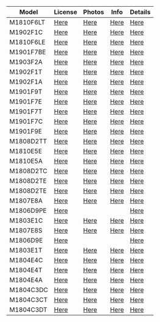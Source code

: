 | Model | License | Photos | Info | Details |
|---|---|---|---|---|
|M1810F6LT|[Here](https://wap.tenaa.com.cn/WSFW/CertInfo.aspx?code=IXoAG%2bifKtj1zf2QxMKgKT88tY3ywbDn)|[Here](https://wap.tenaa.com.cn/WSFW/PicQuery2.aspx?code=IXoAG%2bifKtj1zf2QxMKgKT88tY3ywbDn)|[Here](https://wap.tenaa.com.cn/WSFW/ParamImportant.aspx?code=IXoAG%2bifKtj1zf2QxMKgKT88tY3ywbDn)|[Here](http://shouji.tenaa.com.cn/Mobile/MobileDetail.aspx?code=iOkwV7UWhfC5gTAFvO5LkRDxwXRS1eg21UNPHgvEYw1FWcLDlwOfsA%3d%3d)|
|M1902F1C|[Here](https://wap.tenaa.com.cn/WSFW/CertInfo.aspx?code=IXoAG%2bifKtj1zf2QxMKgKe7Brfi72bZu)|[Here](https://wap.tenaa.com.cn/WSFW/PicQuery2.aspx?code=IXoAG%2bifKtj1zf2QxMKgKe7Brfi72bZu)|[Here](https://wap.tenaa.com.cn/WSFW/ParamImportant.aspx?code=IXoAG%2bifKtj1zf2QxMKgKe7Brfi72bZu)|[Here](http://shouji.tenaa.com.cn/Mobile/MobileDetail.aspx?code=zDErPbEoeuC4xL7n2y32b11E06h2NPz7Phfk24FBitPm6chCM7QfHw%3d%3d)|
|M1810F6LE|[Here](https://wap.tenaa.com.cn/WSFW/CertInfo.aspx?code=IXoAG%2bifKtj1zf2QxMKgKfeLqixwSP42)|[Here](https://wap.tenaa.com.cn/WSFW/PicQuery2.aspx?code=IXoAG%2bifKtj1zf2QxMKgKfeLqixwSP42)|[Here](https://wap.tenaa.com.cn/WSFW/ParamImportant.aspx?code=IXoAG%2bifKtj1zf2QxMKgKfeLqixwSP42)|[Here](http://shouji.tenaa.com.cn/Mobile/MobileDetail.aspx?code=iOkwV7UWhfC5gTAFvO5Lkay%2b7Eidl9l0hMLhRMpEjqz%2bZp5Z4ieooQ%3d%3d)|
|M1901F7BE|[Here](https://wap.tenaa.com.cn/WSFW/CertInfo.aspx?code=IXoAG%2bifKtj1zf2QxMKgKb4jEsO3doQD)|[Here](https://wap.tenaa.com.cn/WSFW/PicQuery2.aspx?code=IXoAG%2bifKtj1zf2QxMKgKb4jEsO3doQD)|[Here](https://wap.tenaa.com.cn/WSFW/ParamImportant.aspx?code=IXoAG%2bifKtj1zf2QxMKgKb4jEsO3doQD)|[Here](http://shouji.tenaa.com.cn/Mobile/MobileDetail.aspx?code=iOkwV7UWhfBT7wenlphQgeWUXhO1C%2fQgwVWzYdcwE7eXQuRM4dHZLw%3d%3d)|
|M1903F2A|[Here](https://wap.tenaa.com.cn/WSFW/CertInfo.aspx?code=IXoAG%2bifKtj1zf2QxMKgKa%2buy2QW0GUV)|[Here](https://wap.tenaa.com.cn/WSFW/PicQuery2.aspx?code=IXoAG%2bifKtj1zf2QxMKgKa%2buy2QW0GUV)|[Here](https://wap.tenaa.com.cn/WSFW/ParamImportant.aspx?code=IXoAG%2bifKtj1zf2QxMKgKa%2buy2QW0GUV)|[Here](http://shouji.tenaa.com.cn/Mobile/MobileDetail.aspx?code=zDErPbEoeuC4xL7n2y32b6PHoI0aLoiDkUVMoXAzEH2GngesmOfkxA%3d%3d)|
|M1902F1T|[Here](https://wap.tenaa.com.cn/WSFW/CertInfo.aspx?code=IXoAG%2bifKtj1zf2QxMKgKQKMWQ84if3G)|[Here](https://wap.tenaa.com.cn/WSFW/PicQuery2.aspx?code=IXoAG%2bifKtj1zf2QxMKgKQKMWQ84if3G)|[Here](https://wap.tenaa.com.cn/WSFW/ParamImportant.aspx?code=IXoAG%2bifKtj1zf2QxMKgKQKMWQ84if3G)|[Here](http://shouji.tenaa.com.cn/Mobile/MobileDetail.aspx?code=zDErPbEoeuC4xL7n2y32b9fNuDZGlD7IKU9py1er%2fvjsSY6SdEmq6g%3d%3d)|
|M1902F1A|[Here](https://wap.tenaa.com.cn/WSFW/CertInfo.aspx?code=IXoAG%2bifKtj1zf2QxMKgKQbE6iX4bhem)|[Here](https://wap.tenaa.com.cn/WSFW/PicQuery2.aspx?code=IXoAG%2bifKtj1zf2QxMKgKQbE6iX4bhem)|[Here](https://wap.tenaa.com.cn/WSFW/ParamImportant.aspx?code=IXoAG%2bifKtj1zf2QxMKgKQbE6iX4bhem)|[Here](http://shouji.tenaa.com.cn/Mobile/MobileDetail.aspx?code=zDErPbEoeuC4xL7n2y32bzDqls6SdeaJD6%2fLU6MDJbH0mifHPYjwwg%3d%3d)|
|M1901F9T|[Here](https://wap.tenaa.com.cn/WSFW/CertInfo.aspx?code=IXoAG%2bifKtheEKD1YPH4CNrza09E7LcD)|[Here](https://wap.tenaa.com.cn/WSFW/PicQuery2.aspx?code=IXoAG%2bifKtheEKD1YPH4CNrza09E7LcD)|[Here](https://wap.tenaa.com.cn/WSFW/ParamImportant.aspx?code=IXoAG%2bifKtheEKD1YPH4CNrza09E7LcD)|[Here](http://shouji.tenaa.com.cn/Mobile/MobileDetail.aspx?code=zDErPbEoeuC4xL7n2y32b5uiI9eypcTyjPkVttu9SFbx8SyoUr9pkw%3d%3d)|
|M1901F7E|[Here](https://wap.tenaa.com.cn/WSFW/CertInfo.aspx?code=IXoAG%2bifKtheEKD1YPH4CGcTjuwvIXhs)|[Here](https://wap.tenaa.com.cn/WSFW/PicQuery2.aspx?code=IXoAG%2bifKtheEKD1YPH4CGcTjuwvIXhs)|[Here](https://wap.tenaa.com.cn/WSFW/ParamImportant.aspx?code=IXoAG%2bifKtheEKD1YPH4CGcTjuwvIXhs)|[Here](http://shouji.tenaa.com.cn/Mobile/MobileDetail.aspx?code=iOkwV7UWhfBT7wenlphQgc891w1rQvUZVPrGUBK0Aje1eA3KefQ5RA%3d%3d)|
|M1901F7T|[Here](https://wap.tenaa.com.cn/WSFW/CertInfo.aspx?code=IXoAG%2bifKtheEKD1YPH4CLXSjZutvBQ%2b)|[Here](https://wap.tenaa.com.cn/WSFW/PicQuery2.aspx?code=IXoAG%2bifKtheEKD1YPH4CLXSjZutvBQ%2b)|[Here](https://wap.tenaa.com.cn/WSFW/ParamImportant.aspx?code=IXoAG%2bifKtheEKD1YPH4CLXSjZutvBQ%2b)|[Here](http://shouji.tenaa.com.cn/Mobile/MobileDetail.aspx?code=iOkwV7UWhfBT7wenlphQgfRwbmzcxhnrjKUqPJgU787m5JbsS4QF0w%3d%3d)|
|M1901F7C|[Here](https://wap.tenaa.com.cn/WSFW/CertInfo.aspx?code=IXoAG%2bifKtheEKD1YPH4CPkH9USkvGj9)|[Here](https://wap.tenaa.com.cn/WSFW/PicQuery2.aspx?code=IXoAG%2bifKtheEKD1YPH4CPkH9USkvGj9)|[Here](https://wap.tenaa.com.cn/WSFW/ParamImportant.aspx?code=IXoAG%2bifKtheEKD1YPH4CPkH9USkvGj9)|[Here](http://shouji.tenaa.com.cn/Mobile/MobileDetail.aspx?code=iOkwV7UWhfBT7wenlphQgeJZrwHqjxQzmiFM%2fB2ztmp0xzS60C2iJQ%3d%3d)|
|M1901F9E|[Here](https://wap.tenaa.com.cn/WSFW/CertInfo.aspx?code=IXoAG%2bifKtheEKD1YPH4CLeGbs9nM2As)|[Here](https://wap.tenaa.com.cn/WSFW/PicQuery2.aspx?code=IXoAG%2bifKtheEKD1YPH4CLeGbs9nM2As)|[Here](https://wap.tenaa.com.cn/WSFW/ParamImportant.aspx?code=IXoAG%2bifKtheEKD1YPH4CLeGbs9nM2As)|[Here](http://shouji.tenaa.com.cn/Mobile/MobileDetail.aspx?code=zDErPbEoeuC4xL7n2y32b8ysrcw3C1uXuz20Zg%2bkULP09qIsoLR7jA%3d%3d)|
|M1808D2TT|[Here](https://wap.tenaa.com.cn/WSFW/CertInfo.aspx?code=IXoAG%2bifKtheEKD1YPH4CFwXUICp6k1k)|[Here](https://wap.tenaa.com.cn/WSFW/PicQuery2.aspx?code=IXoAG%2bifKtheEKD1YPH4CFwXUICp6k1k)|[Here](https://wap.tenaa.com.cn/WSFW/ParamImportant.aspx?code=IXoAG%2bifKtheEKD1YPH4CFwXUICp6k1k)|[Here](http://shouji.tenaa.com.cn/Mobile/MobileDetail.aspx?code=zDErPbEoeuCQbxt1GYrmKLnMgMSqxUqirL02xKUCFYetjL4%2bJwQgDw%3d%3d)|
|M1810E5E|[Here](https://wap.tenaa.com.cn/WSFW/CertInfo.aspx?code=IXoAG%2bifKtheEKD1YPH4CD4t7Ftw0mGh)|[Here](https://wap.tenaa.com.cn/WSFW/PicQuery2.aspx?code=IXoAG%2bifKtheEKD1YPH4CD4t7Ftw0mGh)|[Here](https://wap.tenaa.com.cn/WSFW/ParamImportant.aspx?code=IXoAG%2bifKtheEKD1YPH4CD4t7Ftw0mGh)|[Here](http://shouji.tenaa.com.cn/Mobile/MobileDetail.aspx?code=zDErPbEoeuAUCC2CA9dkLV0712%2fWjJ51l1EOBsRuFF6%2bTCSAQPjl0w%3d%3d)|
|M1810E5A|[Here](https://wap.tenaa.com.cn/WSFW/CertInfo.aspx?code=IXoAG%2bifKtheEKD1YPH4CMgyuDlUDkmE)|[Here](https://wap.tenaa.com.cn/WSFW/PicQuery2.aspx?code=IXoAG%2bifKtheEKD1YPH4CMgyuDlUDkmE)|[Here](https://wap.tenaa.com.cn/WSFW/ParamImportant.aspx?code=IXoAG%2bifKtheEKD1YPH4CMgyuDlUDkmE)|[Here](http://shouji.tenaa.com.cn/Mobile/MobileDetail.aspx?code=zDErPbEoeuAUCC2CA9dkLYerEY0FSBuqrsVQdzUI57MGGe%2bJnWZYBA%3d%3d)|
|M1808D2TC|[Here](https://wap.tenaa.com.cn/WSFW/CertInfo.aspx?code=IXoAG%2bifKtheEKD1YPH4CP3fglcj0LdK)|[Here](https://wap.tenaa.com.cn/WSFW/PicQuery2.aspx?code=IXoAG%2bifKtheEKD1YPH4CP3fglcj0LdK)|[Here](https://wap.tenaa.com.cn/WSFW/ParamImportant.aspx?code=IXoAG%2bifKtheEKD1YPH4CP3fglcj0LdK)|[Here](http://shouji.tenaa.com.cn/Mobile/MobileDetail.aspx?code=zDErPbEoeuCQbxt1GYrmKF2wids1qKPkf0lchEI3UL%2ft9skAePp2Cg%3d%3d)|
|M1808D2TE|[Here](https://wap.tenaa.com.cn/WSFW/CertInfo.aspx?code=IXoAG%2bifKtheEKD1YPH4CO%2bRs4P%2baLkf)|[Here](https://wap.tenaa.com.cn/WSFW/PicQuery2.aspx?code=IXoAG%2bifKtheEKD1YPH4CO%2bRs4P%2baLkf)|[Here](https://wap.tenaa.com.cn/WSFW/ParamImportant.aspx?code=IXoAG%2bifKtheEKD1YPH4CO%2bRs4P%2baLkf)|[Here](http://shouji.tenaa.com.cn/Mobile/MobileDetail.aspx?code=zDErPbEoeuCQbxt1GYrmKO5wdNXjH7G4P9ZXrgTHHuPlWUIKAt1cXA%3d%3d)|
|M1808D2TE|[Here](https://wap.tenaa.com.cn/WSFW/CertInfo.aspx?code=IXoAG%2bifKtheEKD1YPH4CO%2bRs4P%2baLkf)|[Here](https://wap.tenaa.com.cn/WSFW/PicQuery2.aspx?code=IXoAG%2bifKtheEKD1YPH4CO%2bRs4P%2baLkf)|[Here](https://wap.tenaa.com.cn/WSFW/ParamImportant.aspx?code=IXoAG%2bifKtheEKD1YPH4CO%2bRs4P%2baLkf)|[Here](http://shouji.tenaa.com.cn/Mobile/MobileDetail.aspx?code=zDErPbEoeuCQbxt1GYrmKO5wdNXjH7G4P9ZXrgTHHuPlWUIKAt1cXA%3d%3d)|
|M1807E8A|[Here](https://wap.tenaa.com.cn/WSFW/CertInfo.aspx?code=IXoAG%2bifKtheEKD1YPH4CDtNwuvm6YSD)|[Here](https://wap.tenaa.com.cn/WSFW/PicQuery2.aspx?code=IXoAG%2bifKtheEKD1YPH4CDtNwuvm6YSD)|[Here](https://wap.tenaa.com.cn/WSFW/ParamImportant.aspx?code=IXoAG%2bifKtheEKD1YPH4CDtNwuvm6YSD)|[Here](http://shouji.tenaa.com.cn/Mobile/MobileDetail.aspx?code=zDErPbEoeuCQbxt1GYrmKA3c0BLZdk4fw7aLBdPbssN1larT0YlXxA%3d%3d)|
|M1806D9PE|[Here](https://wap.tenaa.com.cn/WSFW/CertInfo.aspx?code=Qh7SIZaNxkB9kLHUCIQJKoG%2f5PQywOvF)|||[Here]()|
|M1803E1C|[Here](https://wap.tenaa.com.cn/WSFW/CertInfo.aspx?code=IXoAG%2bifKtheEKD1YPH4CGkmBGRwJ%2fJk)|[Here](https://wap.tenaa.com.cn/WSFW/PicQuery2.aspx?code=IXoAG%2bifKtheEKD1YPH4CGkmBGRwJ%2fJk)|[Here](https://wap.tenaa.com.cn/WSFW/ParamImportant.aspx?code=IXoAG%2bifKtheEKD1YPH4CGkmBGRwJ%2fJk)|[Here](http://shouji.tenaa.com.cn/Mobile/MobileDetail.aspx?code=zDErPbEoeuCQbxt1GYrmKI4wW5H6iMKE4twqV01HnS0qCruj8T8v%2bg%3d%3d)|
|M1807E8S|[Here](https://wap.tenaa.com.cn/WSFW/CertInfo.aspx?code=IXoAG%2bifKtheEKD1YPH4CKxpm1umX4bJ)|[Here](https://wap.tenaa.com.cn/WSFW/PicQuery2.aspx?code=IXoAG%2bifKtheEKD1YPH4CKxpm1umX4bJ)|[Here](https://wap.tenaa.com.cn/WSFW/ParamImportant.aspx?code=IXoAG%2bifKtheEKD1YPH4CKxpm1umX4bJ)|[Here](http://shouji.tenaa.com.cn/Mobile/MobileDetail.aspx?code=zDErPbEoeuCQbxt1GYrmKP0o4kkAOO1Z2uxpce0pvvyPQvooOzvhwQ%3d%3d)|
|M1806D9E|[Here](https://wap.tenaa.com.cn/WSFW/CertInfo.aspx?code=Qh7SIZaNxkB9kLHUCIQJKvzU23Bo9CkN)|||[Here]()|
|M1803E1T|[Here](https://wap.tenaa.com.cn/WSFW/CertInfo.aspx?code=IXoAG%2bifKtheEKD1YPH4CIEBVJricjH4)|[Here](https://wap.tenaa.com.cn/WSFW/PicQuery2.aspx?code=IXoAG%2bifKtheEKD1YPH4CIEBVJricjH4)|[Here](https://wap.tenaa.com.cn/WSFW/ParamImportant.aspx?code=IXoAG%2bifKtheEKD1YPH4CIEBVJricjH4)|[Here](http://shouji.tenaa.com.cn/Mobile/MobileDetail.aspx?code=zDErPbEoeuCQbxt1GYrmKPW%2bIAMEOVKd6XWQZ8XBgNc2bO%2bGMlZIrw%3d%3d)|
|M1804E4C|[Here](https://wap.tenaa.com.cn/WSFW/CertInfo.aspx?code=IXoAG%2bifKtheEKD1YPH4CMBs0y6nS88k)|[Here](https://wap.tenaa.com.cn/WSFW/PicQuery2.aspx?code=IXoAG%2bifKtheEKD1YPH4CMBs0y6nS88k)|[Here](https://wap.tenaa.com.cn/WSFW/ParamImportant.aspx?code=IXoAG%2bifKtheEKD1YPH4CMBs0y6nS88k)|[Here](http://shouji.tenaa.com.cn/Mobile/MobileDetail.aspx?code=zDErPbEoeuCQbxt1GYrmKM5jScK7L3YEFjs376EuZqV%2fWQsfDyNc0w%3d%3d)|
|M1804E4T|[Here](https://wap.tenaa.com.cn/WSFW/CertInfo.aspx?code=IXoAG%2bifKtheEKD1YPH4CJnklc570ioV)|[Here](https://wap.tenaa.com.cn/WSFW/PicQuery2.aspx?code=IXoAG%2bifKtheEKD1YPH4CJnklc570ioV)|[Here](https://wap.tenaa.com.cn/WSFW/ParamImportant.aspx?code=IXoAG%2bifKtheEKD1YPH4CJnklc570ioV)|[Here](http://shouji.tenaa.com.cn/Mobile/MobileDetail.aspx?code=zDErPbEoeuCQbxt1GYrmKEBoIHGhJNMarvqgI3D0vGxIerlJk%2bDiRg%3d%3d)|
|M1804E4A|[Here](https://wap.tenaa.com.cn/WSFW/CertInfo.aspx?code=IXoAG%2bifKtheEKD1YPH4CPsbvh%2bbg%2b1v)|[Here](https://wap.tenaa.com.cn/WSFW/PicQuery2.aspx?code=IXoAG%2bifKtheEKD1YPH4CPsbvh%2bbg%2b1v)|[Here](https://wap.tenaa.com.cn/WSFW/ParamImportant.aspx?code=IXoAG%2bifKtheEKD1YPH4CPsbvh%2bbg%2b1v)|[Here](http://shouji.tenaa.com.cn/Mobile/MobileDetail.aspx?code=zDErPbEoeuCQbxt1GYrmKHwANC5YU9hn%2fmltQCmigNrCKyluWjJByw%3d%3d)|
|M1804C3DC|[Here](https://wap.tenaa.com.cn/WSFW/CertInfo.aspx?code=IXoAG%2bifKtheEKD1YPH4CI7Ec8Elz2tv)|[Here](https://wap.tenaa.com.cn/WSFW/PicQuery2.aspx?code=IXoAG%2bifKtheEKD1YPH4CI7Ec8Elz2tv)|[Here](https://wap.tenaa.com.cn/WSFW/ParamImportant.aspx?code=IXoAG%2bifKtheEKD1YPH4CI7Ec8Elz2tv)|[Here](http://shouji.tenaa.com.cn/Mobile/MobileDetail.aspx?code=zDErPbEoeuCQbxt1GYrmKEwQqMidIsRUazsouS4If8IGOlEi6l0PNQ%3d%3d)|
|M1804C3CT|[Here](https://wap.tenaa.com.cn/WSFW/CertInfo.aspx?code=IXoAG%2bifKtheEKD1YPH4CPx1W3eT1hJS)|[Here](https://wap.tenaa.com.cn/WSFW/PicQuery2.aspx?code=IXoAG%2bifKtheEKD1YPH4CPx1W3eT1hJS)|[Here](https://wap.tenaa.com.cn/WSFW/ParamImportant.aspx?code=IXoAG%2bifKtheEKD1YPH4CPx1W3eT1hJS)|[Here](http://shouji.tenaa.com.cn/Mobile/MobileDetail.aspx?code=zDErPbEoeuCQbxt1GYrmKMUKUkugVtXVN2%2f4PRNxQmDrcU%2fsSn404A%3d%3d)|
|M1804C3DT|[Here](https://wap.tenaa.com.cn/WSFW/CertInfo.aspx?code=IXoAG%2bifKtheEKD1YPH4CIoTn2rvNcUg)|[Here](https://wap.tenaa.com.cn/WSFW/PicQuery2.aspx?code=IXoAG%2bifKtheEKD1YPH4CIoTn2rvNcUg)|[Here](https://wap.tenaa.com.cn/WSFW/ParamImportant.aspx?code=IXoAG%2bifKtheEKD1YPH4CIoTn2rvNcUg)|[Here](http://shouji.tenaa.com.cn/Mobile/MobileDetail.aspx?code=zDErPbEoeuCQbxt1GYrmKCLYYpqmMiJ1a8lvaLDuSXSCqrD4JDRXxQ%3d%3d)|
